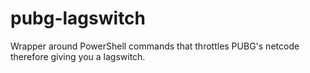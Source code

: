 # pubg-lagswitch
Wrapper around PowerShell commands that throttles PUBG's netcode therefore giving you a lagswitch.
